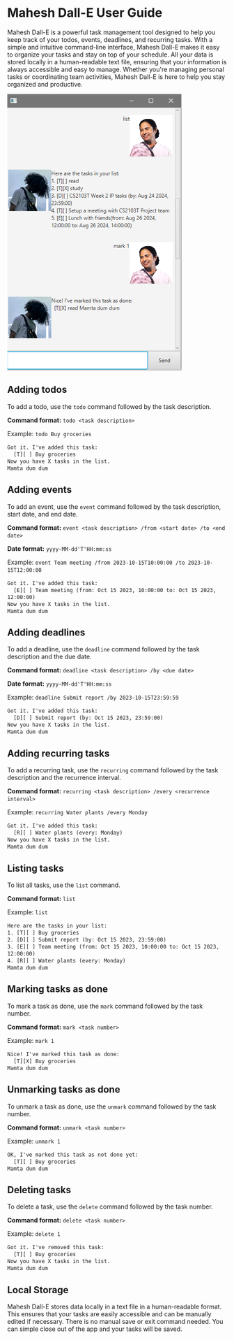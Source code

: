 # Mahesh Dall-E User Guide

Mahesh Dall-E is a powerful task management tool designed to help you keep track of your todos, events, deadlines, and recurring tasks. With a simple and intuitive command-line interface, Mahesh Dall-E makes it easy to organize your tasks and stay on top of your schedule. All your data is stored locally in a human-readable text file, ensuring that your information is always accessible and easy to manage. Whether you're managing personal tasks or coordinating team activities, Mahesh Dall-E is here to help you stay organized and productive.

![User Interface](Ui.png)

## Adding todos

To add a todo, use the `todo` command followed by the task description.

**Command format:** `todo <task description>`

Example: `todo Buy groceries`

```
Got it. I've added this task:
  [T][ ] Buy groceries
Now you have X tasks in the list.
Mamta dum dum
```

## Adding events

To add an event, use the `event` command followed by the task description, start date, and end date.

**Command format:** `event <task description> /from <start date> /to <end date>`

**Date format:** `yyyy-MM-dd'T'HH:mm:ss`

Example: `event Team meeting /from 2023-10-15T10:00:00 /to 2023-10-15T12:00:00`

```
Got it. I've added this task:
  [E][ ] Team meeting (from: Oct 15 2023, 10:00:00 to: Oct 15 2023, 12:00:00)
Now you have X tasks in the list.
Mamta dum dum
```

## Adding deadlines

To add a deadline, use the `deadline` command followed by the task description and the due date.

**Command format:** `deadline <task description> /by <due date>`

**Date format:** `yyyy-MM-dd'T'HH:mm:ss`

Example: `deadline Submit report /by 2023-10-15T23:59:59`

```
Got it. I've added this task:
  [D][ ] Submit report (by: Oct 15 2023, 23:59:00)
Now you have X tasks in the list.
Mamta dum dum
```

## Adding recurring tasks

To add a recurring task, use the `recurring` command followed by the task description and the recurrence interval.

**Command format:** `recurring <task description> /every <recurrence interval>`

Example: `recurring Water plants /every Monday`

```
Got it. I've added this task:
  [R][ ] Water plants (every: Monday)
Now you have X tasks in the list.
Mamta dum dum
```

## Listing tasks

To list all tasks, use the `list` command.

**Command format:** `list`

Example: `list`

```
Here are the tasks in your list:
1. [T][ ] Buy groceries
2. [D][ ] Submit report (by: Oct 15 2023, 23:59:00)
3. [E][ ] Team meeting (from: Oct 15 2023, 10:00:00 to: Oct 15 2023, 12:00:00)
4. [R][ ] Water plants (every: Monday)
Mamta dum dum
```

## Marking tasks as done

To mark a task as done, use the `mark` command followed by the task number.

**Command format:** `mark <task number>`

Example: `mark 1`

```
Nice! I've marked this task as done:
  [T][X] Buy groceries
Mamta dum dum
```

## Unmarking tasks as done

To unmark a task as done, use the `unmark` command followed by the task number.

**Command format:** `unmark <task number>`

Example: `unmark 1`

```
OK, I've marked this task as not done yet:
  [T][ ] Buy groceries
Mamta dum dum
```

## Deleting tasks

To delete a task, use the `delete` command followed by the task number.

**Command format:** `delete <task number>`

Example: `delete 1`

```
Got it. I've removed this task:
  [T][ ] Buy groceries
Now you have X tasks in the list.
Mamta dum dum
```

## Local Storage

Mahesh Dall-E stores data locally in a text file in a human-readable format. This ensures that your tasks are easily accessible and can be manually edited if necessary.
There is no manual save or exit command needed. You can simple close out of the app and your tasks will be saved.
